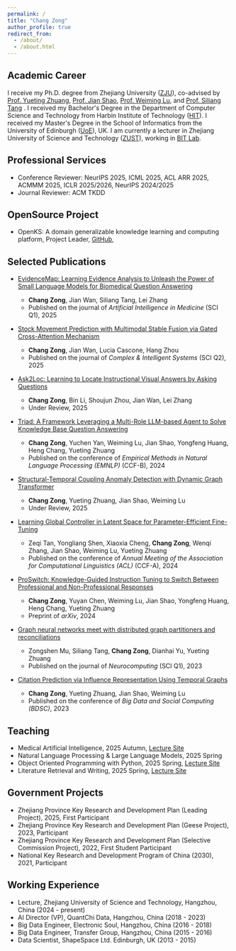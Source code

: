 ```yaml
---
permalink: /
title: "Chang Zong"
author_profile: true
redirect_from: 
  - /about/
  - /about.html
---
```


## Academic Career
I receive my Ph.D. degree from Zhejiang University ([ZJU](https://www.zju.edu.cn/)), co-advised by [Prof. Yueting Zhuang](https://person.zju.edu.cn/yzhuang), [Prof. Jian Shao](https://person.zju.edu.cn/jshao), [Prof. Weiming Lu](https://person.zju.edu.cn/lwm), and [Prof. Siliang Tang](https://person.zju.edu.cn/siliang) . I received my Bachelor's Degree in the Department of Computer Science and Technology from Harbin Institute of Technology ([HIT](https://www.hit.edu.cn/)). I received my Master's Degree in the School of Informatics from the University of Edinburgh ([UoE](https://www.ed.ac.uk/)), UK. I am currently a lecturer in Zhejiang University of Science and Technology ([ZUST](https://www.zust.edu.cn/)), working in [BIT Lab](http://bit.zust.edu.cn/catalogue/information.html).


## Professional Services
- Conference Reviewer: NeurIPS 2025, ICML 2025, ACL ARR 2025, ACMMM 2025, ICLR 2025/2026, NeurIPS 2024/2025
- Journal Reviewer: ACM TKDD

## OpenSource Project
- OpenKS: A domain generalizable knowledge learning and computing platform, Project Leader, [GitHub](https://github.com/ZJU-OpenKS/OpenKS), 

## Selected Publications
- [EvidenceMap: Learning Evidence Analysis to Unleash the Power of Small Language Models for Biomedical Question Answering](https://www.sciencedirect.com/science/article/abs/pii/S0933365725001812)
  - **Chang Zong**, Jian Wan, Siliang Tang, Lei Zhang
  - Published on the journal of *Artificial Intelligence in Medicine* (SCI Q1), 2025

- [Stock Movement Prediction with Multimodal Stable Fusion via Gated Cross-Attention Mechanism](https://link.springer.com/article/10.1007/s40747-025-02023-3)
  - **Chang Zong**, Jian Wan, Lucia Cascone, Hang Zhou
  - Published on the journal of *Complex & Intelligent Systems* (SCI Q2), 2025

- [Ask2Loc: Learning to Locate Instructional Visual Answers by Asking Questions](https://arxiv.org/abs/2504.15918)
  - **Chang Zong**, Bin Li, Shoujun Zhou, Jian Wan, Lei Zhang
  - Under Review, 2025

- [Triad: A Framework Leveraging a Multi-Role LLM-based Agent to Solve Knowledge Base Question Answering](https://aclanthology.org/2024.emnlp-main.101/)
  - **Chang Zong**, Yuchen Yan, Weiming Lu, Jian Shao, Yongfeng Huang, Heng Chang, Yueting Zhuang
  - Published on the conference of *Empirical Methods in Natural Language Processing (EMNLP)* (CCF-B), 2024

- [Structural-Temporal Coupling Anomaly Detection with Dynamic Graph Transformer](https://arxiv.org/abs/2505.08330)
  - **Chang Zong**, Yueting Zhuang, Jian Shao, Weiming Lu
  - Under Review, 2025

- [Learning Global Controller in Latent Space for Parameter-Efficient Fine-Tuning](https://aclanthology.org/2024.acl-long.222/)
  - Zeqi Tan, Yongliang Shen, Xiaoxia Cheng, **Chang Zong**, Wenqi Zhang, Jian Shao, Weiming Lu, Yueting Zhuang
  - Published on the conference of *Annual Meeting of the Association for Computational Linguistics (ACL)* (CCF-A), 2024

- [ProSwitch: Knowledge-Guided Instruction Tuning to Switch Between Professional and Non-Professional Responses](https://arxiv.org/abs/2403.09131)
  - **Chang Zong**, Yuyan Chen, Weiming Lu, Jian Shao, Yongfeng Huang, Heng Chang, Yueting Zhuang
  - Preprint of *arXiv*, 2024

- [Graph neural networks meet with distributed graph partitioners and reconciliations](https://www.sciencedirect.com/science/article/abs/pii/S0925231222011894)
  - Zongshen Mu, Siliang Tang, **Chang Zong**, Dianhai Yu, Yueting Zhuang 
  - Published on the journal of *Neurocomputing* (SCI Q1), 2023

- [Citation Prediction via Influence Representation Using Temporal Graphs](https://link.springer.com/chapter/10.1007/978-981-99-3925-1_14)
  - **Chang Zong**, Yueting Zhuang, Jian Shao, Weiming Lu 
  - Published on the conference of *Big Data and Social Computing (BDSC)*, 2023

## Teaching
- Medical Artificial Intelligence, 2025 Autumn, [Lecture Site](https://course-master-medai-2025.notion.site)
- Natural Language Processing & Large Language Models, 2025 Spring
- Object Oriented Programming with Python, 2025 Spring, [Lecture Site](https://course-media-python-2025.notion.site)
- Literature Retrieval and Writing, 2025 Spring, [Lecture Site](https://course-master-literature-2025.notion.site)

## Government Projects
- Zhejiang Province Key Research and Development Plan (Leading Project), 2025, First Participant
- Zhejiang Province Key Research and Development Plan (Geese Project), 2023, Participant
- Zhejiang Province Key Research and Development Plan (Selective Commission Project), 2022, First Student Participant
- National Key Research and Development Program of China (2030), 2021, Participant

## Working Experience
- Lecture, Zhejiang University of Science and Technology, Hangzhou, China (2024 - present)
- AI Director (VP), QuantChi Data, Hangzhou, China (2018 - 2023)
- Big Data Engineer, Electronic Soul, Hangzhou, China (2016 - 2018)
- Big Data Engineer, Transfer Group, Hangzhou, China (2015 - 2016)
- Data Scientist, ShapeSpace Ltd. Edinburgh, UK (2013 - 2015)
